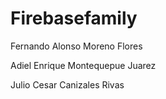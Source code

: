 ﻿# Firebasefamily

Fernando Alonso Moreno Flores

Adiel Enrique Montequepue Juarez

Julio Cesar Canizales Rivas
